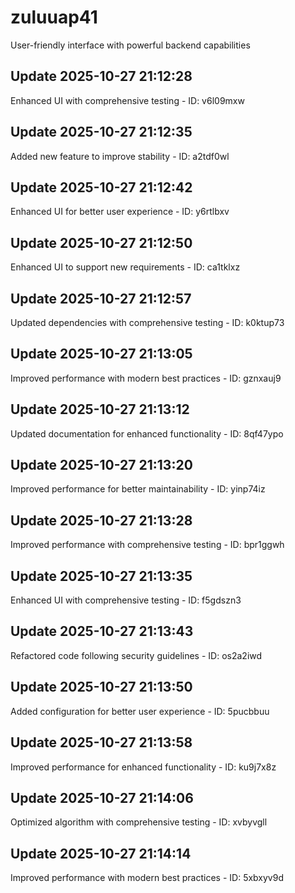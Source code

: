 # zuluuap41
User-friendly interface with powerful backend capabilities

## Update 2025-10-27 21:12:28
Enhanced UI with comprehensive testing - ID: v6l09mxw


## Update 2025-10-27 21:12:35
Added new feature to improve stability - ID: a2tdf0wl


## Update 2025-10-27 21:12:42
Enhanced UI for better user experience - ID: y6rtlbxv


## Update 2025-10-27 21:12:50
Enhanced UI to support new requirements - ID: ca1tklxz


## Update 2025-10-27 21:12:57
Updated dependencies with comprehensive testing - ID: k0ktup73


## Update 2025-10-27 21:13:05
Improved performance with modern best practices - ID: gznxauj9


## Update 2025-10-27 21:13:12
Updated documentation for enhanced functionality - ID: 8qf47ypo


## Update 2025-10-27 21:13:20
Improved performance for better maintainability - ID: yinp74iz


## Update 2025-10-27 21:13:28
Improved performance with comprehensive testing - ID: bpr1ggwh


## Update 2025-10-27 21:13:35
Enhanced UI with comprehensive testing - ID: f5gdszn3


## Update 2025-10-27 21:13:43
Refactored code following security guidelines - ID: os2a2iwd


## Update 2025-10-27 21:13:50
Added configuration for better user experience - ID: 5pucbbuu


## Update 2025-10-27 21:13:58
Improved performance for enhanced functionality - ID: ku9j7x8z


## Update 2025-10-27 21:14:06
Optimized algorithm with comprehensive testing - ID: xvbyvgll


## Update 2025-10-27 21:14:14
Improved performance with modern best practices - ID: 5xbxyv9d

